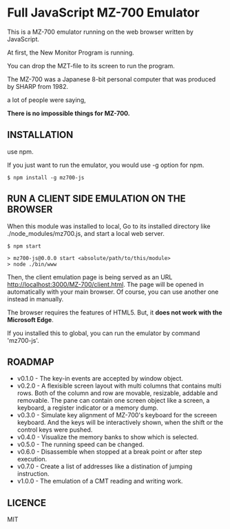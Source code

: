 Full JavaScript MZ-700 Emulator
===============================

This is a MZ-700 emulator running on the web browser written by JavaScript.

At first, the New Monitor Program is running.

You can drop the MZT-file to its screen to run the program.

The MZ-700 was a Japanese 8-bit personal computer that was produced by SHARP from 1982.

a lot of people were saying,

__There is no impossible things for MZ-700.__


INSTALLATION
------------

use npm.

If you just want to run the emulator, you would use -g option for npm.

```
$ npm install -g mz700-js
```

RUN A CLIENT SIDE EMULATION ON THE BROWSER
------------------------------------------

When this module was installed to local,
Go to its installed directory like ./node\_modules/mz700.js, and start a local web server.

```
$ npm start

> mz700-js@0.0.0 start <absolute/path/to/this/module>
> node ./bin/www
```

Then, the client emulation page is being served as an URL
[http://localhost:3000/MZ-700/client.html](http://localhost:3000/MZ-700/client.html).
The page will be opened in automatically with your main browser.
Of course, you can use another one instead in manually.

The browser requires the features of HTML5.
But, it __does not work with the Microsoft Edge__.


If you installed this to global, you can run the emulator by command 'mz700-js'.

ROADMAP
-------

* v0.1.0 - The key-in events are accepted by window object.
* v0.2.0 - A flexisible screen layout with multi columns that contains multi rows.
Both of the column and row are movable, resizable, addable and removable. The pane
can contain one screen object like a screen, a keyboard, a register indicator or a
memory dump.
* v0.3.0 - Simulate key alignment of MZ-700's keyboard for the screeen keyboard.
And the keys will be interactively shown, when the shift or the control keys were
pushed.
* v0.4.0 - Visualize the memory banks to show which is selected.
* v0.5.0 - The running speed can be changed.
* v0.6.0 - Disassemble when stopped at a break point or after step execution.
* v0.7.0 - Create a list of addresses like a distination of jumping instruction.
* v1.0.0 - The emulation of a CMT reading and writing work.

LICENCE
-------

MIT

